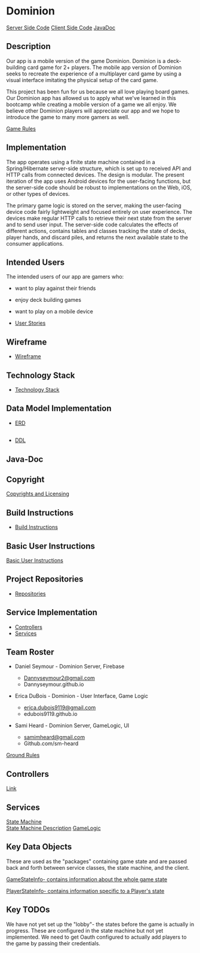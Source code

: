 # Dominion

[Server Side Code](https://github.com/dannyseymour/dominion-endpoint-test-spring)
[Client Side Code](https://github.com/dannyseymour/DominionAndroidTesting)
[JavaDoc](/docs/index.html)
## Description
Our app is a mobile version of the game Dominion. Dominion is a deck-building card game for 2+ players.
The mobile app version of Dominion seeks to recreate the experience of a multiplayer card game by using 
a visual interface imitating the physical setup of the card game. 

This project has been fun for us because we all love playing board games. Our Dominion app has 
allowed us to apply what we've learned in this bootcamp while creating a mobile version of a game 
we all enjoy. We believe other Dominion players will appreciate our app and we hope to introduce the
game to many more gamers as well. 

[Game Rules](docs/game-rules.md)

## Implementation
The app operates using a finite state machine contained in a Spring/Hibernate server-side structure,
which is set up to received API and HTTP calls from connected devices. The design is modular. The present iteration
of the app uses Android devices for the user-facing functions, but the server-side code should be 
robust to implementations on the Web, iOS, or other types of devices. 

The primary game logic is stored on the server, making the user-facing device code fairly lightweight and focused
entirely on user experience. The devices make regular HTTP calls to retrieve their next state from the server and to 
send user input. The server-side code calculates the effects of different actions, contains tables and classes tracking the state
of decks, player hands, and discard piles, and returns the next available state to the consumer applications.


## Intended Users
The intended users of our app are gamers who:
* want to play against their friends
* enjoy deck building games
* want to play on a mobile device

* [User Stories](docs/user-stories.md)

## Wireframe 
* [Wireframe](docs/wireframe.md)

## Technology Stack
* [Technology Stack](docs/technology-stack.md)

## Data Model Implementation
* [ERD](/docs/data-model-implementation.md)

## 
* [DDL](/docs/ddl.md)

## Java-Doc

## Copyright
[Copyrights and Licensing](/docs/api/copyright-licensing.md)

## Build Instructions
* [Build Instructions](docs/build-instructions.md)

## Basic User Instructions
[Basic User Instructions](docs/basic-user-instructions.md)

## Project Repositories
* [Repositories](https://github.com/dominion-game/dominion-service/tree/master/src/main/java/edu/cnm/deepdive/dominionservice/model/dao)

## Service Implementation
* [Controllers](https://github.com/dominion-game/dominion-service/tree/master/src/main/java/edu/cnm/deepdive/dominionservice/controller)
* [Services](https://github.com/dominion-game/dominion-service/tree/master/src/main/java/edu/cnm/deepdive/dominionservice/service)

## Team Roster
* Daniel Seymour - Dominion Server, Firebase
    * Dannyseymour2@gmail.com
    * Dannyseymour.github.io
    
* Erica DuBois - Dominion - User Interface, Game Logic
    * erica.dubois9119@gmail.com
    * edubois9119.github.io
    
* Sami Heard - Dominion Server, GameLogic, UI
    * samimheard@gmail.com
    * Github.com/sm-heard


[Ground Rules](docs/ground-rules.md)

## Controllers
[Link](https://github.com/dominion-game/dominion-service/tree/master/src/main/java/edu/cnm/deepdive/dominionservice/controller)

## Services
[State Machine](https://github.com/dominion-game/dominion-service/blob/master/src/main/java/edu/cnm/deepdive/dominionservice/service/state/StateMachineConfig.java)   
[State Machine Description](/docs/state%20machine.jpg) 
[GameLogic](https://github.com/dominion-game/dominion-service/blob/master/src/main/java/edu/cnm/deepdive/dominionservice/service/GameLogic.java)


## Key Data Objects
These are used as the "packages" containing game state and are passed back and forth between service classes,
the state machine, and the client.

[GameStateInfo- contains information about the whole game state](https://github.com/dominion-game/dominion-service/blob/master/src/main/java/edu/cnm/deepdive/dominionservice/model/dto/GameStateInfo.java)

[PlayerStateInfo- contains information specific to a Player's state](https://github.com/dominion-game/dominion-service/blob/master/src/main/java/edu/cnm/deepdive/dominionservice/model/dto/PlayerStateInfo.java)

## Key TODOs
We have not yet set up the "lobby"- the states before the game is actually in progress. These are configured in the state machine but not yet implemented.
We need to get Oauth configured to actually add players to the game by passing their credentials.

